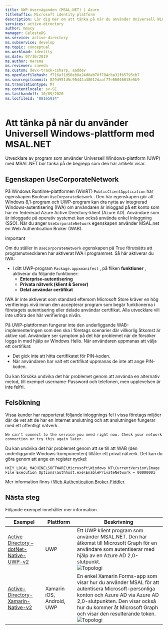 ```yaml
---
title: UWP-överväganden (MSAL.NET) | Azure
titleSuffix: Microsoft identity platform
description: Lär dig mer om att tänka på när du använder Universell Windows-plattform (UWP) med Microsoft Authentication Library för .NET (MSAL.NET).
services: active-directory
author: mmacy
manager: CelesteDG
ms.service: active-directory
ms.subservice: develop
ms.topic: conceptual
ms.workload: identity
ms.date: 07/16/2019
ms.author: marsma
ms.reviewer: saeeda
ms.custom: devx-track-csharp, aaddev
ms.openlocfilehash: f716af1d50eb8a24d8ab70f784cba31f65795cb7
ms.sourcegitcommit: 829d951d5c90442a38012daaf77e86046018e5b9
ms.translationtype: MT
ms.contentlocale: sv-SE
ms.lasthandoff: 10/09/2020
ms.locfileid: "88165914"
---
```

# <a name="considerations-for-using-universal-windows-platform-with-msalnet"></a>Att tänka på när du använder Universell Windows-plattform med MSAL.NET
Utvecklare av program som använder Universell Windows-plattform (UWP) med MSAL.NET bör tänka på de begrepp som den här artikeln visar.

## <a name="the-usecorporatenetwork-property"></a>Egenskapen UseCorporateNetwork
På Windows Runtime-plattformen (WinRT) `PublicClientApplication` har egenskapen Boolean `UseCorporateNetwork` . Den här egenskapen gör att Windows 8,1-program och UWP-program kan dra nytta av integrerad Windows-autentisering (IWA) om användaren är inloggad på ett konto som har en federerad Azure Active Directory-klient (Azure AD). Användare som är inloggade på operativ systemet kan också använda enkel inloggning (SSO). När du anger `UseCorporateNetwork` egenskapen använder MSAL.net en Web Authentication Broker (WAB).

> [!IMPORTANT]
> Om du ställer in `UseCorporateNetwork` egenskapen på True förutsätts att programutvecklaren har aktiverat IWA i programmet. Så här aktiverar du IWA:
> - I ditt UWP-program `Package.appxmanifest` , på fliken **funktioner** , aktiverar du följande funktioner:
>   - **Enterprise-autentisering**
>   - **Privata nätverk (klient & Server)**
>   - **Delat användar certifikat**

IWA är inte aktiverat som standard eftersom Microsoft Store kräver en hög verifierings nivå innan den accepterar program som begär funktionerna i företagets autentisering eller delade användar certifikat. Alla utvecklare vill inte utföra den här verifierings nivån.

På UWP-plattformen fungerar inte den underliggande WAB-implementeringen som den ska i företags scenarier där villkorlig åtkomst är aktive rad. Användare ser symptom på det här problemet när de försöker logga in med hjälp av Windows Hello. När användaren uppmanas att välja ett certifikat:

- Det gick inte att hitta certifikatet för PIN-koden.
- När användaren har valt ett certifikat uppmanas de inte att ange PIN-koden.

Du kan försöka undvika det här problemet genom att använda en alternativ metod, till exempel username-Password och telefonen, men upplevelsen är inte felfri.

## <a name="troubleshooting"></a>Felsökning

Vissa kunder har rapporterat följande inloggnings fel i vissa företags miljöer där de vet att de har en Internet anslutning och att anslutningen fungerar med ett offentligt nätverk.

```Text
We can't connect to the service you need right now. Check your network connection or try this again later.
```

Du kan undvika det här problemet genom att se till att WAB (den underliggande Windows-komponenten) tillåter ett privat nätverk. Det kan du göra genom att ange en register nyckel:

```Text
HKEY_LOCAL_MACHINE\SOFTWARE\Microsoft\Windows NT\CurrentVersion\Image File Execution Options\authhost.exe\EnablePrivateNetwork = 00000001
```

Mer information finns i [Web Authentication Broker-Fiddler](/windows/uwp/security/web-authentication-broker#fiddler).

## <a name="next-steps"></a>Nästa steg
Följande exempel innehåller mer information.

Exempel | Plattform | Beskrivning 
|------ | -------- | -----------|
|[Active Directory – dotNet-Native-UWP-v2](https://github.com/azure-samples/active-directory-dotnet-native-uwp-v2) | UWP | Ett UWP klient program som använder MSAL.NET. Den har åtkomst till Microsoft Graph för en användare som autentiserar med hjälp av en Azure AD 2,0-slutpunkt. <br>![Topologi](media/msal-net-uwp-considerations/topology-native-uwp.png)|
|[Active-Directory-Xamarin-Native-v2](https://github.com/Azure-Samples/active-directory-xamarin-native-v2) | Xamarin iOS, Android, UWP | En enkel Xamarin Forms-app som visar hur du använder MSAL för att autentisera Microsoft-personliga konton och Azure AD via Azure AD 2,0-slutpunkten. Den visar också hur du kommer åt Microsoft Graph och visar den resulterande token. <br>![Topologi](media/msal-net-uwp-considerations/topology-xamarin-native.png)|
